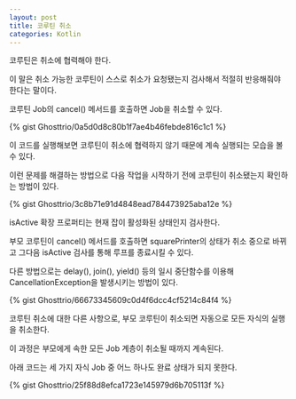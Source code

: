 ```yaml
---
layout: post
title: 코루틴 취소
categories: Kotlin
---
```


코루틴은 취소에 협력해야 한다. 

이 말은 취소 가능한 코루틴이 스스로 취소가 요청됐는지 검사해서 적절히 반응해줘야 한다는 말이다.

코루틴 Job의 cancel() 메서드를 호출하면 Job을 취소할 수 있다.   

{% gist Ghosttrio/0a5d0d8c80b1f7ae4b46febde816c1c1 %}

이 코드를 실행해보면 코루틴이 취소에 협력하지 않기 때문에 계속 실행되는 모습을 볼 수 있다.

이런 문제를 해결하는 방법으로 다음 작업을 시작하기 전에 코루틴이 취소됐는지 확인하는 방법이 있다.

{% gist Ghosttrio/3c8b71e91d4848ead784473925aba12e %}

isActive 확장 프로퍼티는 현재 잡이 활성화된 상태인지 검사한다. 

부모 코루틴이 cancel() 메서드를 호출하면 squarePrinter의 상태가 취소 중으로 바뀌고 그다음 isActive 검사를 통해 루프를 종료시킬 수 있다. 

다른 방법으로는 delay(), join(), yield() 등의 일시 중단함수를 이용해 CancellationException을 발생시키는 방법이 있다.

{% gist Ghosttrio/66673345609c0d4f6dcc4cf5214c84f4 %}

코루틴 취소에 대한 다른 사항으로, 부모 코루틴이 취소되면 자동으로 모든 자식의 실행을 취소한다.

이 과정은 부모에게 속한 모든 Job 계층이 취소될 때까지 계속된다.

아래 코드는 세 가지 자식 Job 중 어느 하나도 완료 상태가 되지 못한다.

{% gist Ghosttrio/25f88d8efca1723e145979d6b705113f %}